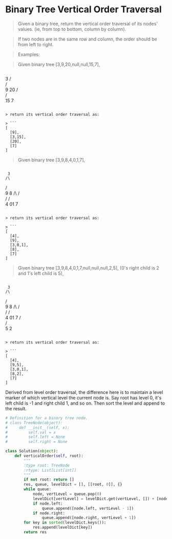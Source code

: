 # Binary Tree Vertical Order Traversal

> Given a binary tree, return the vertical order traversal of its nodes' values. (ie, from top to bottom, column by column).

> If two nodes are in the same row and column, the order should be from left to right.

> Examples:

> Given binary tree [3,9,20,null,null,15,7],

> ```
   3
  /\
 /  \
 9  20
    /\
   /  \
  15   7
```

> return its vertical order traversal as:

> ```
[
  [9],
  [3,15],
  [20],
  [7]
]
```

> Given binary tree [3,9,8,4,0,1,7],

> ```
     3
    /\
   /  \
   9   8
  /\  /\
 /  \/  \
 4  01   7
```

> return its vertical order traversal as:

> ```
[
  [4],
  [9],
  [3,0,1],
  [8],
  [7]
]
```

> Given binary tree [3,9,8,4,0,1,7,null,null,null,2,5], (0's right child is 2 and 1's left child is 5),

> ```
     3
    /\
   /  \
   9   8
  /\  /\
 /  \/  \
 4  01   7
    /\
   /  \
   5   2
```

> return its vertical order traversal as:

> ```
[
  [4],
  [9,5],
  [3,0,1],
  [8,2],
  [7]
]
```

Derived from level order traversal, the difference here is to maintain a level marker of which vertical level the current node is. Say root has level 0, it's left child is -1 and right child 1, and so on. Then sort the level and append to the result.

```Python
# Definition for a binary tree node.
# class TreeNode(object):
#     def __init__(self, x):
#         self.val = x
#         self.left = None
#         self.right = None

class Solution(object):
    def verticalOrder(self, root):
        """
        :type root: TreeNode
        :rtype: List[List[int]]
        """
        if not root: return []
        res, queue, levelDict = [], [[root, 0]], {}
        while queue:
            node, vertLevel = queue.pop(0)
            levelDict[vertLevel] = levelDict.get(vertLevel, []) + [node.val]
            if node.left:
                queue.append([node.left, vertLevel - 1])
            if node.right:
                queue.append([node.right, vertLevel + 1])
        for key in sorted(levelDict.keys()):
            res.append(levelDict[key])
        return res
```
